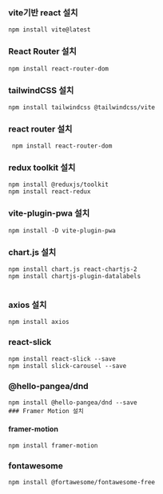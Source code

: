 ### vite기반 react 설치

```
npm install vite@latest
```

### React Router 설치

```
npm install react-router-dom
```

### tailwindCSS 설치

```
npm install tailwindcss @tailwindcss/vite
```

### react router 설치

```
 npm install react-router-dom
```

### redux toolkit 설치

```
npm install @reduxjs/toolkit
npm install react-redux
```

### vite-plugin-pwa 설치

```
npm install -D vite-plugin-pwa
```

### chart.js 설치

```
npm install chart.js react-chartjs-2
npm install chartjs-plugin-datalabels


```

### axios 설치

```
npm install axios
```

### react-slick

```
npm install react-slick --save
npm install slick-carousel --save
```

### @hello-pangea/dnd

```
npm install @hello-pangea/dnd --save
### Framer Motion 설치
```
#### framer-motion

```
npm install framer-motion

```

### fontawesome
```
npm install @fortawesome/fontawesome-free
```
